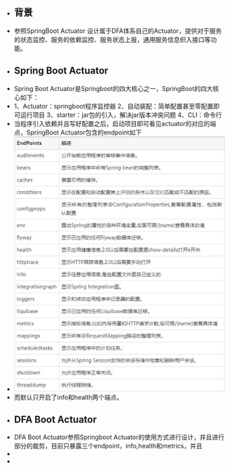 - ## 背景
- 参照SpringBoot Actuator 设计属于DFA体系自己的Actuator，提供对于服务的状态监控、服务的依赖监控、服务状态上报，通用服务信息织入接口等功能。
- ## Spring Boot Actuator
- Spring Boot Actuator是Springboot的四大核心之一，SpringBoot的四大核心如下：
- 1、Actuator：springboot程序监控器
  2、自动装配：简单配置甚至零配置即可运行项目
  3、starter：jar包的引入，解决jar版本冲突问题
  4、CLI：命令行
- 当程序引入依赖并且写好配置之后，启动项目即可看见actuator的对应的端点，SpringBoot Actuator包含的endpoint如下
- ![image.png](../assets/image_1659342798115_0.png)
- 而默认只开启了info和health两个端点。
- ## DFA Boot Actuator
- DFA Boot Actuator参照Springboot Actuator的使用方式进行设计，并且进行部分的裁剪，目前只暴露三个endpoint，info,health和metrics，并且
-
-